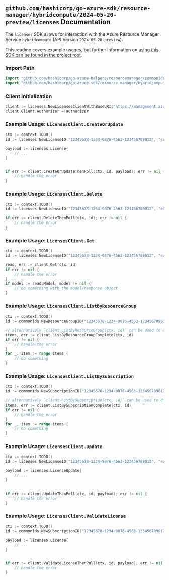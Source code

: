 
## `github.com/hashicorp/go-azure-sdk/resource-manager/hybridcompute/2024-05-20-preview/licenses` Documentation

The `licenses` SDK allows for interaction with the Azure Resource Manager Service `hybridcompute` (API Version `2024-05-20-preview`).

This readme covers example usages, but further information on [using this SDK can be found in the project root](https://github.com/hashicorp/go-azure-sdk/tree/main/docs).

### Import Path

```go
import "github.com/hashicorp/go-azure-helpers/resourcemanager/commonids"
import "github.com/hashicorp/go-azure-sdk/resource-manager/hybridcompute/2024-05-20-preview/licenses"
```


### Client Initialization

```go
client := licenses.NewLicensesClientWithBaseURI("https://management.azure.com")
client.Client.Authorizer = authorizer
```


### Example Usage: `LicensesClient.CreateOrUpdate`

```go
ctx := context.TODO()
id := licenses.NewLicenseID("12345678-1234-9876-4563-123456789012", "example-resource-group", "licenseValue")

payload := licenses.License{
	// ...
}


if err := client.CreateOrUpdateThenPoll(ctx, id, payload); err != nil {
	// handle the error
}
```


### Example Usage: `LicensesClient.Delete`

```go
ctx := context.TODO()
id := licenses.NewLicenseID("12345678-1234-9876-4563-123456789012", "example-resource-group", "licenseValue")

if err := client.DeleteThenPoll(ctx, id); err != nil {
	// handle the error
}
```


### Example Usage: `LicensesClient.Get`

```go
ctx := context.TODO()
id := licenses.NewLicenseID("12345678-1234-9876-4563-123456789012", "example-resource-group", "licenseValue")

read, err := client.Get(ctx, id)
if err != nil {
	// handle the error
}
if model := read.Model; model != nil {
	// do something with the model/response object
}
```


### Example Usage: `LicensesClient.ListByResourceGroup`

```go
ctx := context.TODO()
id := commonids.NewResourceGroupID("12345678-1234-9876-4563-123456789012", "example-resource-group")

// alternatively `client.ListByResourceGroup(ctx, id)` can be used to do batched pagination
items, err := client.ListByResourceGroupComplete(ctx, id)
if err != nil {
	// handle the error
}
for _, item := range items {
	// do something
}
```


### Example Usage: `LicensesClient.ListBySubscription`

```go
ctx := context.TODO()
id := commonids.NewSubscriptionID("12345678-1234-9876-4563-123456789012")

// alternatively `client.ListBySubscription(ctx, id)` can be used to do batched pagination
items, err := client.ListBySubscriptionComplete(ctx, id)
if err != nil {
	// handle the error
}
for _, item := range items {
	// do something
}
```


### Example Usage: `LicensesClient.Update`

```go
ctx := context.TODO()
id := licenses.NewLicenseID("12345678-1234-9876-4563-123456789012", "example-resource-group", "licenseValue")

payload := licenses.LicenseUpdate{
	// ...
}


if err := client.UpdateThenPoll(ctx, id, payload); err != nil {
	// handle the error
}
```


### Example Usage: `LicensesClient.ValidateLicense`

```go
ctx := context.TODO()
id := commonids.NewSubscriptionID("12345678-1234-9876-4563-123456789012")

payload := licenses.License{
	// ...
}


if err := client.ValidateLicenseThenPoll(ctx, id, payload); err != nil {
	// handle the error
}
```
